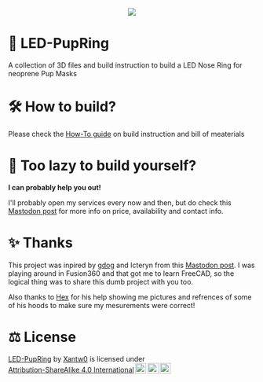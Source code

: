 <p align="center"> 
<img src="images/header.gif"> 
</p>

# 🌈 LED-PupRing
A collection of 3D files and build instruction to build a LED Nose Ring for neoprene Pup Masks

# 🛠 How to build?
Please check the [How-To guide](HOWTO.md) on build instruction and bill of meaterials

# 🤔 Too lazy to build yourself?
**I can probably help you out!**

I'll probably open my services every now and then, but do check this [Mastodon post](https://rubber.social/@Xantw0/111569252257938835) for more info on price, availability and contact info.

# ✨ Thanks
This project was inpired by [gdog](https://woof.group/@gdog) and Icteryn from this [Mastodon post](https://woof.group/@gdog/111154452751612377). I was playing around in Fusion360 and that got me to learn FreeCAD, so the logical thing was to share this dumb project with you too.

Also thanks to [Hex](https://linktr.ee/puphex) for his help showing me pictures and refrences of some of his hoods to make sure my mesurements were correct!

# ⚖ License
  <p xmlns:cc="http://creativecommons.org/ns#" xmlns:dct="http://purl.org/dc/terms/"><a property="dct:title" rel="cc:attributionURL" href="https://github.com/Xantw0/LED-PupRing">LED-PupRing</a> by <a rel="cc:attributionURL dct:creator" property="cc:attributionName" href="https://xantw0.link">Xantw0</a> is licensed under <a href="http://creativecommons.org/licenses/by-sa/4.0/?ref=chooser-v1" target="_blank" rel="license noopener noreferrer" style="display:inline-block;">Attribution-ShareAlike 4.0 International<img style="height:22px!important;margin-left:3px;vertical-align:text-bottom;" src="https://mirrors.creativecommons.org/presskit/icons/cc.svg?ref=chooser-v1"><img style="height:22px!important;margin-left:3px;vertical-align:text-bottom;" src="https://mirrors.creativecommons.org/presskit/icons/by.svg?ref=chooser-v1"><img style="height:22px!important;margin-left:3px;vertical-align:text-bottom;" src="https://mirrors.creativecommons.org/presskit/icons/sa.svg?ref=chooser-v1"></a></p> 